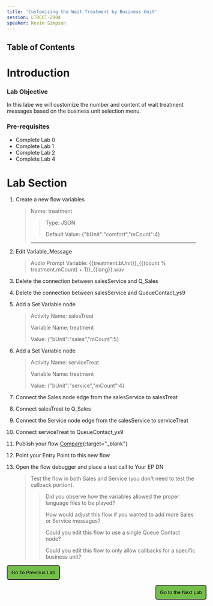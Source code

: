 ```yaml
---
title: 'Customizing the Wait Treatment by Business Unit'
session: LTRCCT-2004
speaker: Kevin Simpson
---
```


## Table of Contents

# Introduction
### Lab Objective
In this labe we will customize the number and content of wait treatment messages based on the business unit selection menu.


### Pre-requisites
- Complete Lab 0
- Complete Lab 1
- Complete Lab 2
- Complete Lab 4

# Lab Section


1. Create a new flow variables
   > Name: treatment
    >
    >> Type: JSON
    >>
    >> Default Value: \{"bUnit":"comfort","mCount":4\}
    >
    > ---
2. Edit Variable_Message
   > Audio Prompt Variable: \{\{treatment.bUnit\}\}\_{\{(count % treatment.mCount) + 1\}\}\_\{\{lang\}\}.wav
   >
   >
3. Delete the connection between salesService and Q_Sales
4. Delete the connection between salesService and QueueContact_ys9
5. Add a Set Variable node
   > Activity Name: salesTreat
   >
   > Variable Name: treatment
   >
   > Value: \{"bUnit":"sales","mCount":5\}
   >
6. Add a Set Variable node
   > Activity Name: serviceTreat
   >
   > Variable Name: treatment
   >
   > Value: \{"bUnit":"service","mCount":4\}
   >
7. Connect the Sales node edge from the salesService to salesTreat
8. Connect salesTreat to Q_Sales
9.  Connect the Service node edge from the salesService to serviceTreat
10. Connect serviceTreat to QueueContact_ys9

11. Publish your flow [Compare](images/CL_1_salesService_lang_treatment.jpg){:target="\_blank"}
12. Point your Entry Point to this new flow
13. Open the flow debugger and place a test call to <w class= "DN_out" >Your EP DN</w>
    > Test the flow in both Sales and Service (you don't need to test the callback portion).
    >
    >> Did you observe how the variables allowed the proper language files to be played?
    >>
    >> How would adjust this flow if you wanted to add more Sales or Service messages?
    >>
    >> Could you edit this flow to use a single Queue Contact node?
    >>
    >> Could you edit this flow to only allow callbacks for a specific business unit?
    >>

















<script>
function mainPage() {window.location.href = "Lab_4";}
function nextLab() 
 {
 window.location.href = "Pause_4";
 }
</script>

<div id="button-row">
<button onclick="mainPage()" style="
  border-radius: 5px;
  background-color: rgb(116,191,75);
  padding: 10px;">Go To Previous Lab</button>

<button onclick="nextLab()" style="
  position: absolute;
  right: 200px;
  border-radius: 5px;
  background-color: rgb(116,191,75);
  padding: 10px;">Go to the Next Lab</button>

</div>